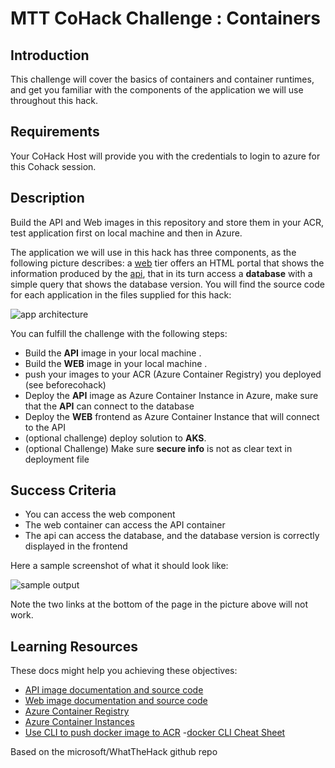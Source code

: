 

# MTT CoHack Challenge : Containers


## Introduction

This challenge will cover the basics of containers and container runtimes, and get you familiar with the components of the application we will use throughout this hack.

## Requirements

Your CoHack Host will provide you with the credentials to login to azure for this Cohack session.

## Description

Build the API and Web images in this repository and store them in your ACR, test application first on local machine and then in Azure.

The application we will use in this hack has three components, as the following picture describes: a [web](./Resources/web) tier offers an HTML portal that shows the information produced by the [api](./Resources/api), that in its turn access a **database** with a simple query that shows the database version. You will find the source code for each application in the files supplied for this hack:

![app architecture](./images/app_arch.png)

You can fulfill the challenge with the following steps:


  - Build the **API** image in your local machine .
  - Build the **WEB** image in your local machine .
  - push your images to your ACR (Azure Container Registry) you deployed (see beforecohack)
  - Deploy the **API** image as Azure Container Instance in Azure, make sure that the **API** can connect to the database
  - Deploy the **WEB** frontend  as Azure Container Instance that will connect to the API
  - (optional challenge) deploy solution to **AKS**.
  - (optional Challenge) Make sure **secure info** is not as clear text in deployment file



## Success Criteria

- You can access the web component
- The web container can access the API container
- The api can access the database, and the database version is correctly displayed in the frontend

Here a sample screenshot of what it should look like:

![sample output](./images/aci_web.png)

Note the two links at the bottom of the page in the picture above will not work.


## Learning Resources

These docs might help you achieving these objectives:

- [API image documentation and source code](./Resources/api/README.md)
- [Web image documentation and source code](./Resources/web/README.md)
- [Azure Container Registry](https://docs.microsoft.com/azure/container-registry/container-registry-intro)
- [Azure Container Instances](https://docs.microsoft.com/azure/container-instances/)
- [Use CLI to push docker image to ACR](https://learn.microsoft.com/en-us/azure/container-registry/container-registry-get-started-docker-cli?tabs=azure-cli)
-[docker CLI Cheat Sheet](https://docs.docker.com/get-started/docker_cheatsheet.pdf)


Based on the microsoft/WhatTheHack github repo
